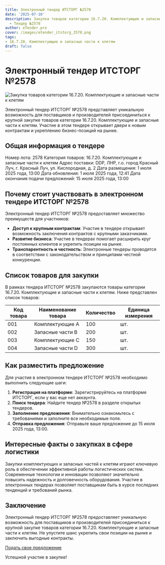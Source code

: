 ```yaml
---
title: Электронный тендер ИТСТОРГ №2578
date: '2025-07-10'
description: Закупка товаров категории 16.7.20. Комплектующие и запасные части к клетям
  - Тендер №2578
author: eTender.pro
cover: /images/etender_itstorg_2578.png
tags:
- 16.7.20. Комплектующие и запасные части к клетям
draft: false
---
```

# Электронный тендер ИТСТОРГ №2578

![Закупка товаров категории 16.7.20. Комплектующие и запасные части к клетям](/images/etender_itstorg_2578.png)

Электронный тендер ИТСТОРГ №2578 представляет уникальную возможность для поставщиков и производителей присоединиться к крупной закупке товаров категории 16.7.20. Комплектующие и запасные части к клетям. Участие в этом тендере открывает двери к новым контрактам и укреплению бизнес-позиций на рынке.

## Общая информация о тендере

Номер лота: 2578
Категория товаров: 16.7.20. Комплектующие и запасные части к клетям
Адрес поставки: DDP, ЛНР, г.о. город Красный Луч, г. Красный Луч, ул. Кислородная, д. 2
Дата размещения: 1 июля 2025 года, 13:00
Дата обновления: 1 июля 2025 года, 12:41
Дата окончания подачи предложений: 15 июля 2025 года, 13:00

## Почему стоит участвовать в электронном тендере ИТСТОРГ №2578

Электронный тендер ИТСТОРГ №2578 предоставляет множество преимуществ для участников:

- **Доступ к крупным контрактам**: Участие в тендере открывает возможность заключения контрактов с крупными заказчиками.
- **Развитие бизнеса**: Участие в тендерах помогает расширить круг постоянных клиентов и укрепить позиции на рынке.
- **Транспарентность и честность**: Электронные тендеры проводятся в соответствии с законодательством и принципами честной конкуренции.

## Список товаров для закупки

В рамках тендера ИТСТОРГ №2578 закупаются товары категории 16.7.20. Комплектующие и запасные части к клетям. Ниже представлен список товаров:

| Код товара | Наименование товара | Количество | Единица измерения |
|------------|---------------------|------------|-------------------|
| 001        | Комплектующие A      | 100        | шт.               |
| 002        | Запасные части B    | 200        | шт.               |
| 003        | Комплектующие C      | 150        | шт.               |
| 004        | Запасные части D    | 300        | шт.               |

## Как разместить предложение

Для участия в электронном тендере ИТСТОРГ №2578 необходимо выполнить следующие шаги:

1. **Регистрация на платформе**: Зарегистрируйтесь на платформе ИТСТОРГ, если у вас еще нет аккаунта.
2. **Поиск тендера**: Найдите тендер №2578 в разделе открытых тендеров.
3. **Заполнение предложения**: Внимательно ознакомьтесь с требованиями и заполните все необходимые поля.
4. **Отправка предложения**: Отправьте ваше предложение до 15 июля 2025 года, 13:00.

## Интересные факты о закупках в сфере логистики

Закупки комплектующих и запасных частей к клетям играют ключевую роль в обеспечении эффективной работы логистических систем. Современные технологии и инновации позволяют значительно повысить надежность и долговечность оборудования. Участие в электронных тендерах позволяет поставщикам быть в курсе последних тенденций и требований рынка.

## Заключение

Электронный тендер ИТСТОРГ №2578 предоставляет уникальную возможность для поставщиков и производителей присоединиться к крупной закупке товаров категории 16.7.20. Комплектующие и запасные части к клетям. Не упустите шанс укрепить свои позиции на рынке и заключить выгодные контракты.

[Подать свое предложение](https://itstorg.ru/tender-2578?utm_source=etender)

Успешной участие в закупке!